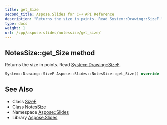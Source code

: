 ```yaml
---
title: get_Size
second_title: Aspose.Slides for C++ API Reference
description: "Returns the size in points. Read System::Drawing::SizeF."
type: docs
weight: 1
url: /cpp/aspose.slides/notessize/get_size/
---
```

## NotesSize::get_Size method


Returns the size in points. Read [System::Drawing::SizeF](../../../system.drawing/sizef/).

```cpp
System::Drawing::SizeF Aspose::Slides::NotesSize::get_Size() override
```

## See Also

* Class [SizeF](../../../system.drawing/sizef/)
* Class [NotesSize](../)
* Namespace [Aspose::Slides](../../)
* Library [Aspose.Slides](../../../)
